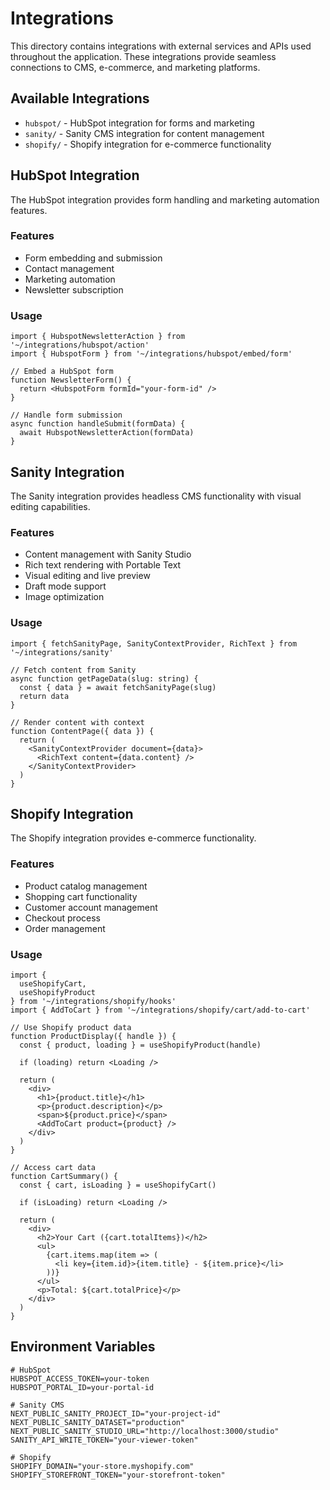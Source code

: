 # Integrations

This directory contains integrations with external services and APIs used throughout the application. These integrations provide seamless connections to CMS, e-commerce, and marketing platforms.

## Available Integrations

- `hubspot/` - HubSpot integration for forms and marketing
- `sanity/` - Sanity CMS integration for content management
- `shopify/` - Shopify integration for e-commerce functionality

## HubSpot Integration

The HubSpot integration provides form handling and marketing automation features.

### Features

- Form embedding and submission
- Contact management
- Marketing automation
- Newsletter subscription

### Usage

```tsx
import { HubspotNewsletterAction } from '~/integrations/hubspot/action'
import { HubspotForm } from '~/integrations/hubspot/embed/form'

// Embed a HubSpot form
function NewsletterForm() {
  return <HubspotForm formId="your-form-id" />
}

// Handle form submission
async function handleSubmit(formData) {
  await HubspotNewsletterAction(formData)
}
```

## Sanity Integration

The Sanity integration provides headless CMS functionality with visual editing capabilities.

### Features

- Content management with Sanity Studio
- Rich text rendering with Portable Text
- Visual editing and live preview
- Draft mode support
- Image optimization

### Usage

```tsx
import { fetchSanityPage, SanityContextProvider, RichText } from '~/integrations/sanity'

// Fetch content from Sanity
async function getPageData(slug: string) {
  const { data } = await fetchSanityPage(slug)
  return data
}

// Render content with context
function ContentPage({ data }) {
  return (
    <SanityContextProvider document={data}>
      <RichText content={data.content} />
    </SanityContextProvider>
  )
}
```

## Shopify Integration

The Shopify integration provides e-commerce functionality.

### Features

- Product catalog management
- Shopping cart functionality
- Customer account management
- Checkout process
- Order management

### Usage

```tsx
import { 
  useShopifyCart, 
  useShopifyProduct 
} from '~/integrations/shopify/hooks'
import { AddToCart } from '~/integrations/shopify/cart/add-to-cart'

// Use Shopify product data
function ProductDisplay({ handle }) {
  const { product, loading } = useShopifyProduct(handle)
  
  if (loading) return <Loading />
  
  return (
    <div>
      <h1>{product.title}</h1>
      <p>{product.description}</p>
      <span>${product.price}</span>
      <AddToCart product={product} />
    </div>
  )
}

// Access cart data
function CartSummary() {
  const { cart, isLoading } = useShopifyCart()
  
  if (isLoading) return <Loading />
  
  return (
    <div>
      <h2>Your Cart ({cart.totalItems})</h2>
      <ul>
        {cart.items.map(item => (
          <li key={item.id}>{item.title} - ${item.price}</li>
        ))}
      </ul>
      <p>Total: ${cart.totalPrice}</p>
    </div>
  )
}
```

## Environment Variables

```env
# HubSpot
HUBSPOT_ACCESS_TOKEN=your-token
HUBSPOT_PORTAL_ID=your-portal-id

# Sanity CMS
NEXT_PUBLIC_SANITY_PROJECT_ID="your-project-id"
NEXT_PUBLIC_SANITY_DATASET="production"
NEXT_PUBLIC_SANITY_STUDIO_URL="http://localhost:3000/studio"
SANITY_API_WRITE_TOKEN="your-viewer-token"

# Shopify
SHOPIFY_DOMAIN="your-store.myshopify.com"
SHOPIFY_STOREFRONT_TOKEN="your-storefront-token"

```
